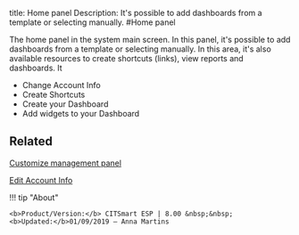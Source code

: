 title: Home panel
Description: It's possible to add dashboards from a template or selecting manually.
#Home panel

The home panel in the system main screen. In this panel, it's possible to
add dashboards from a template or selecting manually. In this area, it's also
available resources to create shortcuts (links), view reports and dashboards. It

* Change Account Info
* Create Shortcuts
* Create your Dashboard
* Add widgets to your Dashboard


Related
-------

[Customize management panel][1]

[Edit Account Info][2]

!!! tip "About"

    <b>Product/Version:</b> CITSmart ESP | 8.00 &nbsp;&nbsp;
    <b>Updated:</b>01/09/2019 – Anna Martins

[1]:/en-us/citsmart-esp-8/additional-features/reports/create/dashboard-customize-management-panel-smart-decision.html
[2]:/en-us/citsmart-esp-8/initial-settings/access-settings/user/user-data.html
